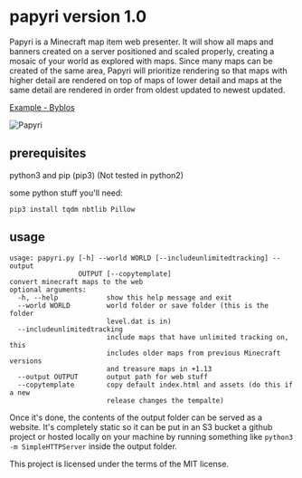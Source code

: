 # papyri version 1.0

Papyri is a Minecraft map item web presenter. It will show all maps and banners created on a server positioned and scaled properly, creating a mosaic of your world as explored with maps. Since many maps can be created of the same area, Papyri will prioritize rendering so that maps with higher detail are rendered on top of maps of lower detail and maps at the same detail are rendered in order from oldest updated to newest updated.

[Example - Byblos](https://minecraft.greener.ca/byblos/)

![Papyri](https://user-images.githubusercontent.com/2853489/73033344-bc220880-3e0f-11ea-8715-f99dcd3494d7.png)

## prerequisites

python3 and pip (pip3) (Not tested in python2)


some python stuff you'll need:

    pip3 install tqdm nbtlib Pillow

## usage

```
usage: papyri.py [-h] --world WORLD [--includeunlimitedtracking] --output
                 OUTPUT [--copytemplate]
convert minecraft maps to the web
optional arguments:
  -h, --help            show this help message and exit
  --world WORLD         world folder or save folder (this is the folder
                        level.dat is in)
  --includeunlimitedtracking
                        include maps that have unlimited tracking on, this
                        includes older maps from previous Minecraft versions
                        and treasure maps in +1.13
  --output OUTPUT       output path for web stuff
  --copytemplate        copy default index.html and assets (do this if a new
                        release changes the tempalte)
```

Once it's done, the contents of the output folder can be served as a website. It's completely static so it can be put in an S3 bucket a github project or hosted locally on your machine by running something like `python3 -m SimpleHTTPServer` inside the output folder.


This project is licensed under the terms of the MIT license.
